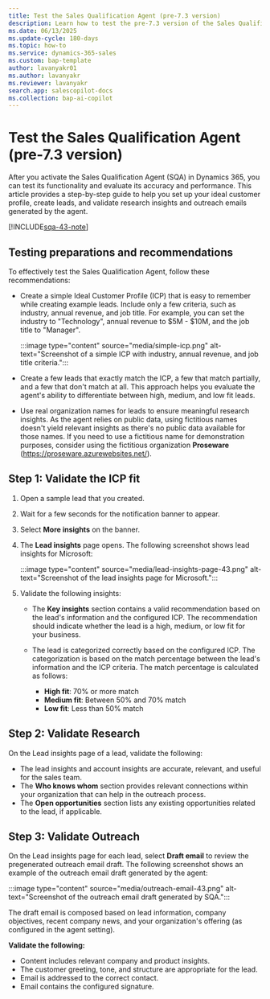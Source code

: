 ```yaml
---
title: Test the Sales Qualification Agent (pre-7.3 version)
description: Learn how to test the pre-7.3 version of the Sales Qualification Agent in Dynamics 365 Sales and evaluate its accuracy and performance.
ms.date: 06/13/2025
ms.update-cycle: 180-days
ms.topic: how-to
ms.service: dynamics-365-sales
ms.custom: bap-template
author: lavanyakr01
ms.author: lavanyakr
ms.reviewer: lavanyakr
search.app: salescopilot-docs
ms.collection: bap-ai-copilot
---
```


# Test the Sales Qualification Agent (pre-7.3 version)

After you activate the Sales Qualification Agent (SQA) in Dynamics 365, you can test its functionality and evaluate its accuracy and performance. This article provides a step-by-step guide to help you set up your ideal customer profile, create leads, and validate research insights and outreach emails generated by the agent.

[!INCLUDE[sqa-43-note](../includes/sqa-43-note.md)]

## Testing preparations and recommendations

To effectively test the Sales Qualification Agent, follow these recommendations:

- Create a simple Ideal Customer Profile (ICP) that is easy to remember while creating example leads. Include only a few criteria, such as industry, annual revenue, and job title. For example, you can set the industry to "Technology", annual revenue to $5M - $10M, and the job title to "Manager".

  :::image type="content" source="media/simple-icp.png" alt-text="Screenshot of a simple ICP with industry, annual revenue, and job title criteria.":::

- Create a few leads that exactly match the ICP, a few that match partially, and a few that don't match at all. This approach helps you evaluate the agent's ability to differentiate between high, medium, and low fit leads.

- Use real organization names for leads to ensure meaningful research insights. As the agent relies on public data, using fictitious names doesn't yield relevant insights as there's no public data available for those names. If you need to use a fictitious name for demonstration purposes, consider using the fictitious organization **Proseware** (https://proseware.azurewebsites.net/).

## Step 1: Validate the ICP fit

1. Open a sample lead that you created.
1. Wait for a few seconds for the notification banner to appear.
1. Select **More insights** on the banner.
1. The **Lead insights** page opens. The following screenshot shows lead insights for Microsoft:

     :::image type="content" source="media/lead-insights-page-43.png" alt-text="Screenshot of the lead insights page for Microsoft.":::  
1. Validate the following insights:

   - The **Key insights** section contains a valid recommendation based on the lead's information and the configured ICP. The recommendation should indicate whether the lead is a high, medium, or low fit for your business. 

   - The lead is categorized correctly based on the configured ICP. The categorization is based on the match percentage between the lead's information and the ICP criteria. The match percentage is calculated as follows:

     - **High fit**: 70% or more match
     - **Medium fit**: Between 50% and 70% match
     - **Low fit**: Less than 50% match
   
## Step 2: Validate Research

On the Lead insights page of a lead, validate the following:

- The lead insights and account insights are accurate, relevant, and useful for the sales team.
- The **Who knows whom** section provides relevant connections within your organization that can help in the outreach process.
- The **Open opportunities** section lists any existing opportunities related to the lead, if applicable.


## Step 3: Validate Outreach

On the Lead insights page for each lead, select **Draft email** to review the pregenerated outreach email draft. The following screenshot shows an example of the outreach email draft generated by the agent:

:::image type="content" source="media/outreach-email-43.png" alt-text="Screenshot of the outreach email draft generated by SQA.":::

The draft email is composed based on lead information, company objectives, recent company news, and your organization's offering (as configured in the agent setting).

**Validate the following:**

- Content includes relevant company and product insights.
- The customer greeting, tone, and structure are appropriate for the lead.
- Email is addressed to the correct contact.
- Email contains the configured signature.
